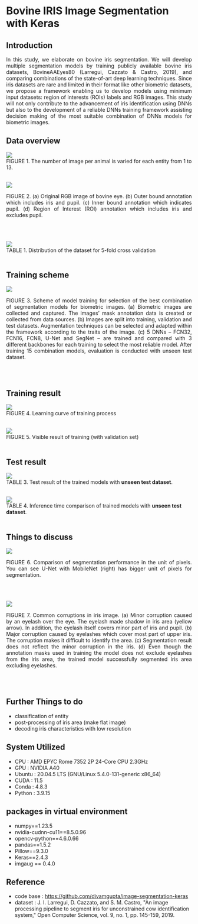 # Bovine IRIS Image Segmentation with Keras

## Introduction
<p align='justify'> In this study, we elaborate on bovine iris segmentation. We will develop multiple segmentation models by training publicly available bovine iris datasets, BovineAAEyes80 (Larregui, Cazzato & Castro, 2019), and comparing combinations of the state-of-art deep learning techniques. Since iris datasets are rare and limited in their format like other biometric datasets, we propose a framework enabling us to develop models using minimum input datasets: region of interests (ROIs) labels and RGB images. This study will not only contribute to the advancement of iris identification using DNNs but also to the development of a reliable DNNs training framework assisting decision making of the most suitable combination of DNNs models for biometric images. </p>


## Data overview
![](screenshots/data_dist.png)</br>
FIGURE 1. The number of image per animal is varied for each entity from 1 to 13.
</br></br>

![](screenshots/data_format.png)</br>
<p align='justify'> FIGURE 2. (a) Original RGB image of bovine eye. (b) Outer bound annotation which includes iris and pupil. (c) Inner bound annotation which indicates pupil. (d) Region of Interest (ROI) annotation which includes iris and excludes pupil. </p>
</br></br>

![](screenshots/data_division.png)</br>
TABLE 1. Distribution of the dataset for 5-fold cross validation
</br></br>

## Training scheme
![](screenshots/train_scheme.png)</br>
<p align='justify'> FIGURE 3. Scheme of model training for selection of the best combination of segmentation models for biometric images. (a) Biometric images are collected and captured. The images’ mask annotation data is created or collected from data sources. (b) Images are split into training, validation and test datasets. Augmentation techniques can be selected and adapted within the framework according to the traits of the image. (c) 5 DNNs – FCN32, FCN16, FCN8, U-Net and SegNet – are trained and compared with 3 different backbones for each training to select the most reliable model. After training 15 combination models, evaluation is conducted with unseen test dataset. </p>
</br></br>

## Training result
![](screenshots/learning_curve.png)</br>
FIGURE 4. Learning curve of training process
</br></br>

![](screenshots/result_visi.png)</br>
FIGURE 5. Visible result of training (with validation set)
</br></br>

## Test result 
![](screenshots/train_result.png)</br>
TABLE 3. Test result of the trained models with **unseen test dataset**. 
</br></br>

![](screenshots/inference_result.png)</br>
TABLE 4. Inference time comparison of trained models with **unseen test dataset**.
</br></br>

## Things to discuss
![](screenshots/disc1.png)</br>
<p align='justify'>FIGURE 6. Comparison of segmentation performance in the unit of pixels. You can see U-Net with MobileNet (right) has bigger unit of pixels for segmentation.</p>
</br></br>

![](screenshots/disc2.png)</br>
<p align='justify'> FIGURE 7. Common corruptions in iris image. (a) Minor corruption caused by an eyelash over the eye. The eyelash made shadow in iris area (yellow arrow). In addition, the eyelash itself covers minor part of iris and pupil. (b) Major corruption caused by eyelashes which cover most part of upper iris. The corruption makes it difficult to identify the area. (c) Segmentation result does not reflect the minor corruption in the iris. (d) Even though the annotation masks used in training the model does not exclude eyelashes from the iris area, the trained model successfully segmented iris area excluding eyelashes. </p>
</br></br>

## Further Things to do
* classification of entity
* post-processing of iris area (make flat image)
* decoding iris characteristics with low resolution

## System Utilized
- CPU : AMD EPYC Rome 7352 2P 24-Core CPU 2.3GHz 
- GPU : NVIDIA A40
- Ubuntu : 20.04.5 LTS (GNU/Linux 5.4.0-131-generic x86_64)
- CUDA : 11.5
- Conda : 4.8.3
- Python : 3.9.15

## packages in virtual environment
- numpy==1.23.5
- nvidia-cudnn-cu11==8.5.0.96
- opencv-python==4.6.0.66
- pandas==1.5.2
- Pillow==9.3.0
- Keras==2.4.3
- imgaug == 0.4.0

## Reference
* code base : https://github.com/divamgupta/image-segmentation-keras
* dataset : J. I. Larregui, D. Cazzato, and S. M. Castro, "An image processing pipeline to segment iris for unconstrained cow identification system," Open Computer Science, vol. 9, no. 1, pp. 145-159, 2019.
